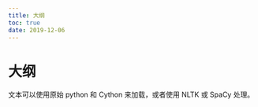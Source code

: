 ```yaml
---
title: 大纲
toc: true
date: 2019-12-06
---
```

# 大纲

文本可以使用原始 python 和 Cython 来加载，或者使用 NLTK 或 SpaCy 处理。
